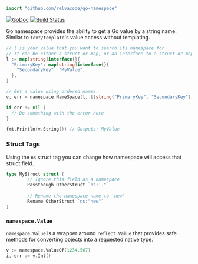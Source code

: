 ```go
import "github.com/relvacode/go-namespace"
```

[![GoDoc](https://godoc.org/github.com/relvacode/go-namespace?status.svg)](https://godoc.org/github.com/relvacode/go-namespace)
[![Build Status](https://travis-ci.org/relvacode/go-namespace.svg?branch=master)](https://travis-ci.org/relvacode/go-namespace)

Go namespace provides the ability to get a Go value by a string name. Similar to `text/template`'s value access without templating.

```go
// l is your value that you want to search its namespace for
// It can be either a struct or map, or an interface to a struct or map.
l := map[string]interface{}{
  "PrimaryKey": map[string]interface{}{
    "SecondaryKey": "MyValue",
  },
}

// Get a value using ordered names.
v, err = namespace.NameSpace(l, []string{"PrimaryKey", "SecondaryKey"})

if err != nil {
  // Do something with the error here
}

fmt.Println(v.String()) // Outputs: MyValue
```

### Struct Tags

Using the `ns` struct tag you can change how namespace will access that struct field.

```go
type MyStruct struct {
        // Ignore this field as a namespace
        Passthough OtherStruct `ns:'-"`
        
        // Rename the namespace name to 'new'
        Rename OtherStruct `ns:"new"`
}
```

### `namespace.Value`

`namespace.Value` is a wrapper around `reflect.Value` that provides safe methods for converting objects into a requested native type.

```go
v := namespace.ValueOf(1234.567)
i, err := v.Int()
```
